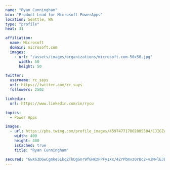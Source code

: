 ```yaml
---
name: "Ryan Cunningham"
bio: "Product Lead for Microsoft PowerApps"
location: Seattle, WA
type: "profile"
heat: 31

affiliation:
  name: Microsoft
  domain: microsoft.com
  images:
    - url: "/assets/images/organizations/microsoft.com-50x50.jpg"
      width: 50
      height: 50

twitter:
  username: rc_says
  url: https://twitter.com/rc_says
  followers: 2502

linkedin:
  url: https://www.linkedin.com/in/rycu

topics:
  - Power Apps

images:
  - url: https://pbs.twimg.com/profile_images/459747717862805504/CJIGZejd_400x400.png
    width: 400
    height: 400
    isCached: true
    title: "Ryan Cunningham"

secured: "GwX63DGwCgmke5LkqZTkOgGnr9fGHKzFPFysXx/4ZrPbmvz0rBc2+vJM+lEJBCOLdNvVLesFwfQW0IJMwYN50S+sFYyhgmOfrE3CzqxH3jk9CFq+2Zmp2KO5lgjiVyNZEnovmoHhEp0YbzIhCitk5nHwOh3MhrIBmKTeA0tomMn/r+kfydsenik3pn1s7rIB9dyjMiGIiwzeMDHn8Wc3fJQLn9odWZxTVp4AOX3zjY7bEEnsLhMTi5YvAyNdTdbke9XYNINBXovU80KjDzaM9LuoeYcIquCmJ8tw+bUYu5t4ZDf4pvAT03+w+nVEtKq/bCln7IEY4woMSplayWnxzo0BXJoyPh3mglW31pwypN2qk1Xnd3gHV2VaoregSVBmUiesSjCDaVXknE9fdhpBIQ==;gmvspcGm2rRVuWmNrtpZzg=="
---
```


